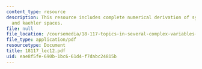 ```yaml
---
content_type: resource
description: This resource includes complete numerical derivation of symplectic geometry,
  and kaehler spaces.
file: null
file_location: /coursemedia/18-117-topics-in-several-complex-variables-spring-2005/eae8f5fe690b1bc661d4f7dabc24815b_18117_lec12.pdf
file_type: application/pdf
resourcetype: Document
title: 18117_lec12.pdf
uid: eae8f5fe-690b-1bc6-61d4-f7dabc24815b
---
```

